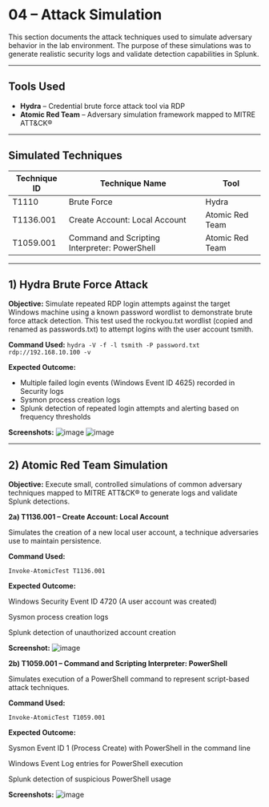 # 04 – Attack Simulation

This section documents the attack techniques used to simulate adversary behavior in the lab environment. The purpose of these simulations was to generate realistic security logs and validate detection capabilities in Splunk.

---

## Tools Used

- **Hydra** – Credential brute force attack tool via RDP
- **Atomic Red Team** – Adversary simulation framework mapped to MITRE ATT&CK®

---

## Simulated Techniques

| Technique ID | Technique Name                   | Tool               |
|--------------|----------------------------------|--------------------|
| T1110        | Brute Force                      | Hydra              |
| T1136.001    | Create Account: Local Account    | Atomic Red Team    |
| T1059.001    | Command and Scripting Interpreter: PowerShell               | Atomic Red Team    |

---

## 1) Hydra Brute Force Attack

**Objective:** Simulate repeated RDP login attempts against the target Windows machine using a known password wordlist to demonstrate brute force attack detection. This test used the rockyou.txt wordlist (copied and renamed as passwords.txt) to attempt logins with the user account tsmith.

**Command Used:**
`hydra -V -f -l tsmith -P password.txt rdp://192.168.10.100 -v`

**Expected Outcome:**

- Multiple failed login events (Windows Event ID 4625) recorded in Security logs
- Sysmon process creation logs
- Splunk detection of repeated login attempts and alerting based on frequency thresholds

**Screenshots:**
![image](https://github.com/user-attachments/assets/f7a5c87a-ea13-41a2-903a-e87ecf04279a)
![image](https://github.com/user-attachments/assets/7c4814e7-3052-425b-83de-a14da8d3806d)

---

## 2) Atomic Red Team Simulation

**Objective:**
Execute small, controlled simulations of common adversary techniques mapped to MITRE ATT&CK® to generate logs and validate Splunk detections.


**2a) T1136.001 – Create Account: Local Account**

Simulates the creation of a new local user account, a technique adversaries use to maintain persistence.

**Command Used:**

`Invoke-AtomicTest T1136.001`

**Expected Outcome:**

Windows Security Event ID 4720 (A user account was created)

Sysmon process creation logs

Splunk detection of unauthorized account creation

**Screenshot:**
![image](https://github.com/user-attachments/assets/962dfd2b-cdd2-444a-ae35-a9d4781a1a24)


**2b) T1059.001 – Command and Scripting Interpreter: PowerShell**

Simulates execution of a PowerShell command to represent script-based attack techniques.

**Command Used:**

`Invoke-AtomicTest T1059.001`

**Expected Outcome:**

Sysmon Event ID 1 (Process Create) with PowerShell in the command line

Windows Event Log entries for PowerShell execution

Splunk detection of suspicious PowerShell usage

**Screenshots:**
![image](https://github.com/user-attachments/assets/34e67fe7-3e1d-4b63-ab1a-b542e68f5a4d)








